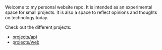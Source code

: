 Welcome to my personal website repo. It is intended as an experimental space for small projects. It is also a space to reflect opinions and thoughts on technology today.

Check out the different projects:
- [projects/api](projects/api)
- [projects/web](projects/web)